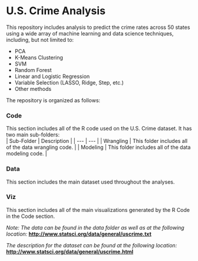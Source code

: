 # U.S. Crime Analysis
This repository includes analysis to predict the crime rates across 50 states using a wide array of machine learning and data science techniques, including, but not limited to:  
  - PCA  
  - K-Means Clustering  
  - SVM  
  - Random Forest  
  - Linear and Logistic Regression  
  - Variable Selection (LASSO, Ridge, Step, etc.)  
  - Other methods  
  
The repository is organized as follows:  
### Code   
This section includes all of the R code used on the U.S. Crime dataset. It has two main sub-folders:  
| Sub-Folder | Description |
| --- | --- |
| Wrangling | This folder includes all of the data wrangling code. |
| Modeling | This folder includes all of the data modeling code. |

### Data  
This section includes the main dataset used throughout the analyses.  

### Viz  
This section includes all of the main visualizations generated by the R Code in the Code section.  
  
*Note: The data can be found in the data folder as well as at the following location:*     **http://www.statsci.org/data/general/uscrime.txt**  
  
*The description for the dataset can be found at the following location:*    **http://www.statsci.org/data/general/uscrime.html**